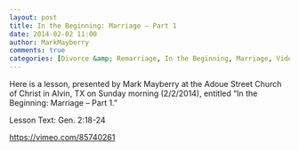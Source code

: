 ```yaml
---
layout: post
title: In the Beginning: Marriage – Part 1
date: 2014-02-02 11:00
author: MarkMayberry
comments: true
categories: [Divorce &amp; Remarriage, In the Beginning, Marriage, Video]
---
```

Here is a lesson, presented by Mark Mayberry at the Adoue Street Church of Christ in Alvin, TX on Sunday morning (2/2/2014), entitled “In the Beginning: Marriage – Part 1.”  

Lesson Text: Gen. 2:18-24

https://vimeo.com/85740261 

